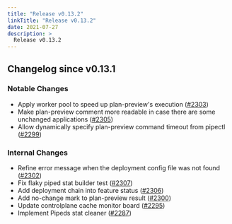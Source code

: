 ```yaml
---
title: "Release v0.13.2"
linkTitle: "Release v0.13.2"
date: 2021-07-27
description: >
  Release v0.13.2
---
```


## Changelog since v0.13.1

### Notable Changes
* Apply worker pool to speed up plan-preview's execution ([#2303](https://github.com/pipe-cd/pipecd/pull/2303))
* Make plan-preview comment more readable in case there are some unchanged applications ([#2305](https://github.com/pipe-cd/pipecd/pull/2305))
* Allow dynamically specify plan-preview command timeout from pipectl ([#2299](https://github.com/pipe-cd/pipecd/pull/2299))

### Internal Changes
* Refine error message when the deployment config file was not found ([#2302](https://github.com/pipe-cd/pipecd/pull/2302))
* Fix flaky piped stat builder test ([#2307](https://github.com/pipe-cd/pipecd/pull/2307))
* Add deployment chain into feature status ([#2306](https://github.com/pipe-cd/pipecd/pull/2306))
* Add no-change mark to plan-preview result ([#2300](https://github.com/pipe-cd/pipecd/pull/2300))
* Update controlplane cache monitor board ([#2295](https://github.com/pipe-cd/pipecd/pull/2295))
* Implement Pipeds stat cleaner ([#2287](https://github.com/pipe-cd/pipecd/pull/2287))
